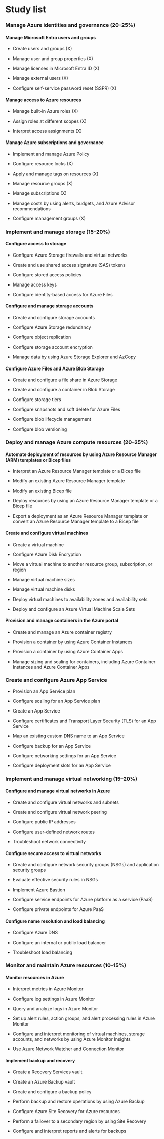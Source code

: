 # Study list

### Manage Azure identities and governance (20–25%) 

#### Manage Microsoft Entra users and groups

- Create users and groups (X)
    
- Manage user and group properties (X)
    
- Manage licenses in Microsoft Entra ID (X)
    
- Manage external users (X)
    
- Configure self-service password reset (SSPR) (X)
    

#### Manage access to Azure resources

- Manage built-in Azure roles (X)
    
- Assign roles at different scopes (X)
    
- Interpret access assignments (X)
    

#### Manage Azure subscriptions and governance

- Implement and manage Azure Policy
    
- Configure resource locks (X)
    
- Apply and manage tags on resources (X)
    
- Manage resource groups (X)
    
- Manage subscriptions (X)
    
- Manage costs by using alerts, budgets, and Azure Advisor recommendations
    
- Configure management groups (X)
    

### Implement and manage storage (15–20%)

#### Configure access to storage

- Configure Azure Storage firewalls and virtual networks
    
- Create and use shared access signature (SAS) tokens
    
- Configure stored access policies
    
- Manage access keys
    
- Configure identity-based access for Azure Files
    

#### Configure and manage storage accounts

- Create and configure storage accounts
    
- Configure Azure Storage redundancy
    
- Configure object replication
    
- Configure storage account encryption
    
- Manage data by using Azure Storage Explorer and AzCopy
    

#### Configure Azure Files and Azure Blob Storage

- Create and configure a file share in Azure Storage
    
- Create and configure a container in Blob Storage
    
- Configure storage tiers
    
- Configure snapshots and soft delete for Azure Files
    
- Configure blob lifecycle management
    
- Configure blob versioning
    

### Deploy and manage Azure compute resources (20–25%)

#### Automate deployment of resources by using Azure Resource Manager (ARM) templates or Bicep files

- Interpret an Azure Resource Manager template or a Bicep file
    
- Modify an existing Azure Resource Manager template
    
- Modify an existing Bicep file
    
- Deploy resources by using an Azure Resource Manager template or a Bicep file
    
- Export a deployment as an Azure Resource Manager template or convert an Azure Resource Manager template to a Bicep file
    

#### Create and configure virtual machines

- Create a virtual machine
    
- Configure Azure Disk Encryption
    
- Move a virtual machine to another resource group, subscription, or region
    
- Manage virtual machine sizes
    
- Manage virtual machine disks
    
- Deploy virtual machines to availability zones and availability sets
    
- Deploy and configure an Azure Virtual Machine Scale Sets
    

#### Provision and manage containers in the Azure portal

- Create and manage an Azure container registry
    
- Provision a container by using Azure Container Instances
    
- Provision a container by using Azure Container Apps
    
- Manage sizing and scaling for containers, including Azure Container Instances and Azure Container Apps
    

### Create and configure Azure App Service

- Provision an App Service plan
    
- Configure scaling for an App Service plan
    
- Create an App Service
    
- Configure certificates and Transport Layer Security (TLS) for an App Service
    
- Map an existing custom DNS name to an App Service
    
- Configure backup for an App Service
    
- Configure networking settings for an App Service
    
- Configure deployment slots for an App Service
    

### Implement and manage virtual networking (15–20%)

#### Configure and manage virtual networks in Azure

- Create and configure virtual networks and subnets
    
- Create and configure virtual network peering
    
- Configure public IP addresses
    
- Configure user-defined network routes
    
- Troubleshoot network connectivity
    

#### Configure secure access to virtual networks

- Create and configure network security groups (NSGs) and application security groups
    
- Evaluate effective security rules in NSGs
    
- Implement Azure Bastion
    
- Configure service endpoints for Azure platform as a service (PaaS)
    
- Configure private endpoints for Azure PaaS
    

#### Configure name resolution and load balancing

- Configure Azure DNS
    
- Configure an internal or public load balancer
    
- Troubleshoot load balancing
    

### Monitor and maintain Azure resources (10–15%)

#### Monitor resources in Azure

- Interpret metrics in Azure Monitor
    
- Configure log settings in Azure Monitor
    
- Query and analyze logs in Azure Monitor
    
- Set up alert rules, action groups, and alert processing rules in Azure Monitor
    
- Configure and interpret monitoring of virtual machines, storage accounts, and networks by using Azure Monitor Insights
    
- Use Azure Network Watcher and Connection Monitor
    

#### Implement backup and recovery

- Create a Recovery Services vault
    
- Create an Azure Backup vault
    
- Create and configure a backup policy
    
- Perform backup and restore operations by using Azure Backup
    
- Configure Azure Site Recovery for Azure resources
    
- Perform a failover to a secondary region by using Site Recovery
    
- Configure and interpret reports and alerts for backups